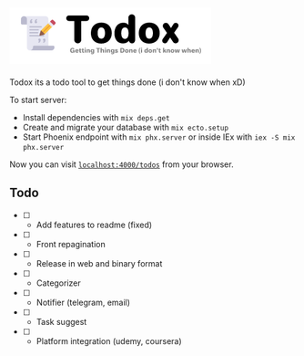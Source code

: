 ![banner](repo_assets/banner.png)
---

Todox its a todo tool to get things done (i don't know when xD)

To start server:

  * Install dependencies with `mix deps.get`
  * Create and migrate your database with `mix ecto.setup`
  * Start Phoenix endpoint with `mix phx.server` or inside IEx with `iex -S mix phx.server`

Now you can visit [`localhost:4000/todos`](http://localhost:4000/todos) from your browser.

## Todo
- [ ] - Add features to readme (fixed)
- [ ] - Front repagination
- [ ] - Release in web and binary format
- [ ] - Categorizer
- [ ] - Notifier (telegram, email)
- [ ] - Task suggest
- [ ] - Platform integration (udemy, coursera)
